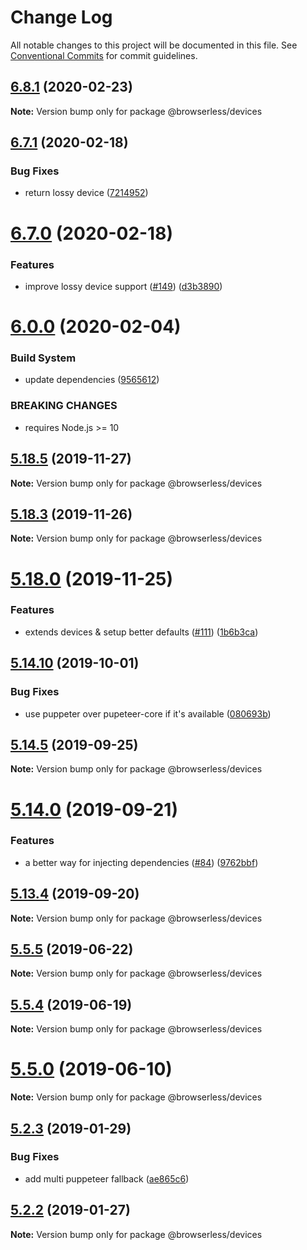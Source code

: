 # Change Log

All notable changes to this project will be documented in this file.
See [Conventional Commits](https://conventionalcommits.org) for commit guidelines.

## [6.8.1](https://github.com/kikobeats/browserless/tree/master/packages/devices/compare/v6.8.0...v6.8.1) (2020-02-23)

**Note:** Version bump only for package @browserless/devices





## [6.7.1](https://github.com/kikobeats/browserless/tree/master/packages/devices/compare/v6.7.0...v6.7.1) (2020-02-18)


### Bug Fixes

* return lossy device ([7214952](https://github.com/kikobeats/browserless/tree/master/packages/devices/commit/7214952e470b96b583e001f5730cf6f1a1c0ff06))





# [6.7.0](https://github.com/kikobeats/browserless/tree/master/packages/devices/compare/v6.6.6...v6.7.0) (2020-02-18)


### Features

* improve lossy device support ([#149](https://github.com/kikobeats/browserless/tree/master/packages/devices/issues/149)) ([d3b3890](https://github.com/kikobeats/browserless/tree/master/packages/devices/commit/d3b3890a6377f3783e8b85d5738c747568b7bd86))





# [6.0.0](https://github.com/kikobeats/browserless/tree/master/packages/devices/compare/v5.22.1...v6.0.0) (2020-02-04)


### Build System

* update dependencies ([9565612](https://github.com/kikobeats/browserless/tree/master/packages/devices/commit/956561290aad05cca7b090b53a50f601bae20a67))


### BREAKING CHANGES

* requires Node.js >= 10





## [5.18.5](https://github.com/kikobeats/browserless/tree/master/packages/devices/compare/v5.18.4...v5.18.5) (2019-11-27)

**Note:** Version bump only for package @browserless/devices





## [5.18.3](https://github.com/kikobeats/browserless/tree/master/packages/devices/compare/v5.18.2...v5.18.3) (2019-11-26)

**Note:** Version bump only for package @browserless/devices





# [5.18.0](https://github.com/kikobeats/browserless/tree/master/packages/devices/compare/v5.17.5...v5.18.0) (2019-11-25)


### Features

* extends devices & setup better defaults ([#111](https://github.com/kikobeats/browserless/tree/master/packages/devices/issues/111)) ([1b6b3ca](https://github.com/kikobeats/browserless/tree/master/packages/devices/commit/1b6b3caabfc30b6a01e0e560519cfd037133f478))





## [5.14.10](https://github.com/kikobeats/browserless/tree/master/packages/devices/compare/v5.14.9...v5.14.10) (2019-10-01)


### Bug Fixes

* use puppeter over pupeteer-core if it's available ([080693b](https://github.com/kikobeats/browserless/tree/master/packages/devices/commit/080693b))





## [5.14.5](https://github.com/kikobeats/browserless/tree/master/packages/devices/compare/v5.14.4...v5.14.5) (2019-09-25)

**Note:** Version bump only for package @browserless/devices





# [5.14.0](https://github.com/kikobeats/browserless/tree/master/packages/devices/compare/v5.13.4...v5.14.0) (2019-09-21)


### Features

* a better way for injecting dependencies ([#84](https://github.com/kikobeats/browserless/tree/master/packages/devices/issues/84)) ([9762bbf](https://github.com/kikobeats/browserless/tree/master/packages/devices/commit/9762bbf))





## [5.13.4](https://github.com/kikobeats/browserless/tree/master/packages/devices/compare/v5.13.3...v5.13.4) (2019-09-20)

**Note:** Version bump only for package @browserless/devices





## [5.5.5](https://github.com/kikobeats/browserless/tree/master/packages/devices/compare/v5.5.4...v5.5.5) (2019-06-22)

**Note:** Version bump only for package @browserless/devices





## [5.5.4](https://github.com/kikobeats/browserless/tree/master/packages/devices/compare/v5.5.3...v5.5.4) (2019-06-19)

**Note:** Version bump only for package @browserless/devices





# [5.5.0](https://github.com/kikobeats/browserless/tree/master/packages/devices/compare/v5.4.1...v5.5.0) (2019-06-10)

**Note:** Version bump only for package @browserless/devices





## [5.2.3](https://github.com/kikobeats/browserless/tree/master/packages/devices/compare/v5.2.2...v5.2.3) (2019-01-29)


### Bug Fixes

* add multi puppeteer fallback ([ae865c6](https://github.com/kikobeats/browserless/tree/master/packages/devices/commit/ae865c6))





## [5.2.2](https://github.com/kikobeats/browserless/tree/master/packages/devices/compare/v5.2.1...v5.2.2) (2019-01-27)

**Note:** Version bump only for package @browserless/devices
